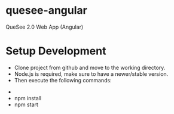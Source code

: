 # quesee-angular
QueSee 2.0 Web App (Angular)

Setup Development
===
- Clone project from github and move to the working directory.
- Node.js is required, make sure to have a newer/stable version.
- Then execute the following commands:

*  
* npm install
* npm start
